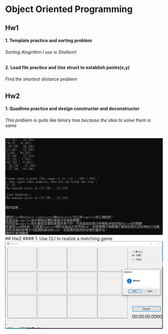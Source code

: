 # Object Oriented Programming
## Hw1
#### 1. Template practice and sorting problem
###### Sorting Alogrithm I use is Shellsort
#### 2. Load file practice and Use struct to establish points(x,y)
###### Find the shortest distance problem
## Hw2
#### 1. Quadtree practice and design constructor and deconstructor
###### This problem is quite like binary tree because the idea to solve them is same
<img src = "https://github.com/ab458629/Object-Oriented-Programming/blob/main/Hw2/HW02/Result.PNG" width = "800" alt="首頁"/>
## Hw2
#### 1. Use CLI to realize a matching game
<img src = "https://github.com/ab458629/Object-Oriented-Programming/blob/main/Hw4/HW04/Result.PNG" width = "800" alt="首頁"/>

